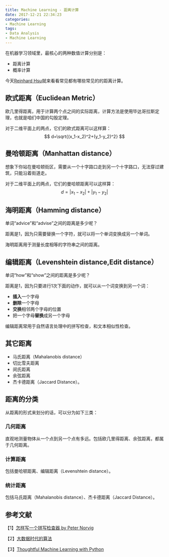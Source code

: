 ```yaml
---
title: Machine Learning - 距离计算
date: 2017-12-21 22:34:23
categories:
- Machine Learning
tags:
- Data Analysis
- Machine Learning
---
```


在机器学习领域里，最核心的两种数值计算分别是：

- 距离计算
- 概率计算

今天[Reinhard Hsu](http://www.cnblogs.com/msdynax/)就来看看常见都有哪些常见的的距离计算。

## 欧式距离（Euclidean Metric）

欧几里得距离，用于计算两个点之间的实际距离，计算方法是使用毕达哥拉斯定理，也就是咱们中国的勾股定理。

对于二维平面上的两点，它们的欧式距离可以这样算：
$$
d=\sqrt{(x_1-x_2)^2+(y_1-y_2)^2}
$$

## 曼哈顿距离（Manhattan distance）

想象下你站在曼哈顿街区，需要从一个十字路口走到另一个十字路口，无法穿过建筑，只能沿着街道走。

对于二维平面上的两点，它们的曼哈顿距离可以这样算：
$$
d=|x_1-x_2|+|y_1-y_2|
$$

## 海明距离（Hamming distance）

单词“advice”和“advise”之间的距离是多少呢？

距离是1，因为只需要替换一个字符，就可以将一个单词变换成另一个单词。

海明距离用于测量长度相等的字符串之间的距离。

## 编辑距离（Levenshtein distance,Edit distance）

单词“how”和“show”之间的距离是多少呢？

距离是1，因为只要进行1次下面的动作，就可以从一个词变换到另一个词：

- **插入**一个字母
- **删除**一个字母
- **交换**相邻两个字母的位置
- 把一个字母**替换**成另一个字母

编辑距离常用于自然语言处理中的拼写检查，和文本相似性检查。

## 其它距离

- 马氏距离（Mahalanobis distance）
- 切比雪夫距离
- 闵氏距离
- 余弦距离
- 杰卡德距离（Jaccard Distance）。

## 距离的分类

从距离的形式来划分的话，可以分为如下三类：

### 几何距离

直观地测量物体从一个点到另一个点有多远。包括欧几里得距离、余弦距离，都属于几何距离。

### 计算距离

包括曼哈顿距离、编辑距离（Levenshtein distance）。

### 统计距离

包括马氏距离（Mahalanobis distance）、杰卡德距离（Jaccard Distance）。 

## 参考文献

【1】[怎样写一个拼写检查器 by Peter Norvig](http://zqpythonic.qiniucdn.com/data/20090728222556/index.html)

【2】[大数据时代的算法](https://book.douban.com/subject/26945540/)

【3】[Thoughtful Machine Learning with Python](https://book.douban.com/subject/26600885/)
